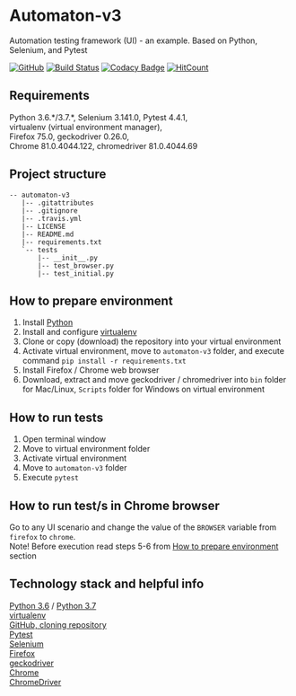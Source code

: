 # Automaton-v3
Automation testing framework (UI) - an example. Based on Python, Selenium, and Pytest

[![GitHub](https://img.shields.io/github/license/mashape/apistatus.svg)](https://github.com/BurhanH/automaton-v3/blob/master/LICENSE)
[![Build Status](https://travis-ci.org/BurhanH/automaton-v3.svg?branch=master)](https://travis-ci.org/BurhanH/automaton-v3)
[![Codacy Badge](https://api.codacy.com/project/badge/Grade/83a77e1b4a8242e6a4006e0f4ef0d928)](https://app.codacy.com/app/BurhanH/automaton-v3?utm_source=github.com&utm_medium=referral&utm_content=BurhanH/automaton-v3&utm_campaign=Badge_Grade_Dashboard)
[![HitCount](http://hits.dwyl.com/BurhanH/automaton-v3.svg)](http://hits.dwyl.com/BurhanH/automaton-v3)

## Requirements
Python 3.6.\*/3.7.\*, Selenium 3.141.0, Pytest 4.4.1, <br> 
virtualenv (virtual environment manager), <br>
Firefox 75.0, geckodriver 0.26.0, </br>
Chrome 81.0.4044.122, chromedriver 81.0.4044.69

## Project structure
```text
-- automaton-v3
   |-- .gitattributes
   |-- .gitignore
   |-- .travis.yml
   |-- LICENSE
   |-- README.md
   |-- requirements.txt
   `-- tests
       |-- __init__.py
       |-- test_browser.py
       |-- test_initial.py
```

## How to prepare environment
1) Install [Python](https://www.python.org/downloads/)
2) Install and configure [virtualenv](https://packaging.python.org/guides/installing-using-pip-and-virtualenv/)
3) Clone or copy (download) the repository into your virtual environment
4) Activate virtual environment, move to `automaton-v3` folder, and execute command `pip install -r requirements.txt`
5) Install Firefox / Chrome web browser
6) Download, extract and move geckodriver / chromedriver into `bin` folder for Mac/Linux, `Scripts` folder for Windows on virtual environment

## How to run tests
1) Open terminal window
2) Move to virtual environment folder
3) Activate virtual environment 
4) Move to `automaton-v3` folder
5) Execute `pytest`

## How to run test/s in Chrome browser
Go to any UI scenario and change the value of the `BROWSER` variable from `firefox` to `chrome`. <br> Note! Before execution read steps 5-6 from [How to prepare environment](https://github.com/BurhanH/automaton-v3#how-to-prepare-environment) section

## Technology stack and helpful info
[Python 3.6](https://docs.python.org/3.6/) / [Python 3.7](https://docs.python.org/3.7/) <br>
[virtualenv](https://packaging.python.org/guides/installing-using-pip-and-virtualenv/) <br>
[GitHub, cloning repository](https://help.github.com/en/github/creating-cloning-and-archiving-repositories/cloning-a-repository) <br>
[Pytest](https://docs.pytest.org/en/latest/contents.html#toc) <br>
[Selenium](https://www.selenium.dev/documentation/en/) <br>
[Firefox](https://www.mozilla.org/en-US/firefox/) <br>
[geckodriver](https://github.com/mozilla/geckodriver/releases) <br>
[Chrome](https://www.google.com/chrome/) <br>
[ChromeDriver](https://chromedriver.chromium.org/downloads) <br>
